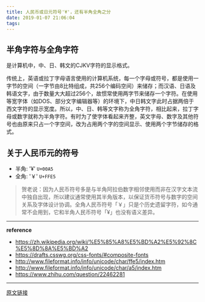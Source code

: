 ```yaml
---
title: 人民币或日元符号'¥'，还有半角全角之分
date: 2019-01-07 21:06:04
tags:
---
```


## 半角字符与全角字符

是计算机中，中、日、韩文的CJKV字符的显示格式。

传统上，英语或拉丁字母语言使用的计算机系统，每一个字母或符号，都是使用一字节的空间（一字节由8比特组成，共256个编码空间）来储存；而汉语、日语及韩语文字，由于数量大大超过256个，故惯常使用两字节来储存一个字符。在使用等宽字体（如DOS、部分文字编辑器等）的环境下，中日韩文字此时占据两倍于西文字符的显示宽度。所以，中、日、韩等文字称为全角字符，相比起来，拉丁字母或数字就称为半角字符。有时为了使字体看起来齐整，英文字母、数字及其他符号也由原来只占一个字空间，改为占用两个字的空间显示、使用两个字节储存的格式。

## 关于人民币元的符号

- 半角: '¥'  `U+00A5`
- 全角: '￥'  `U+FFE5`

> 贺老说：因为人民币符号多是与半角阿拉伯数字相邻使用而非在汉字文本流中独自出现，所以建议通常使用其半角版本，以保证货币符号与数字的空间关系及字体设计协调。全角人民币符号「￥」只是个历史遗留字符，如今通常不会用到，它和半角人民币符号「¥」也没有语义差异。

---

**reference**

- https://zh.wikipedia.org/wiki/%E5%85%A8%E5%BD%A2%E5%92%8C%E5%8D%8A%E5%BD%A2
- https://drafts.csswg.org/css-fonts/#composite-fonts
- http://www.fileformat.info/info/unicode/char/ffe5/index.htm
- http://www.fileformat.info/info/unicode/char/a5/index.htm
- https://www.zhihu.com/question/22462281

---

[原文链接](https://github.com/huangzilong/evolution/issues/4)

